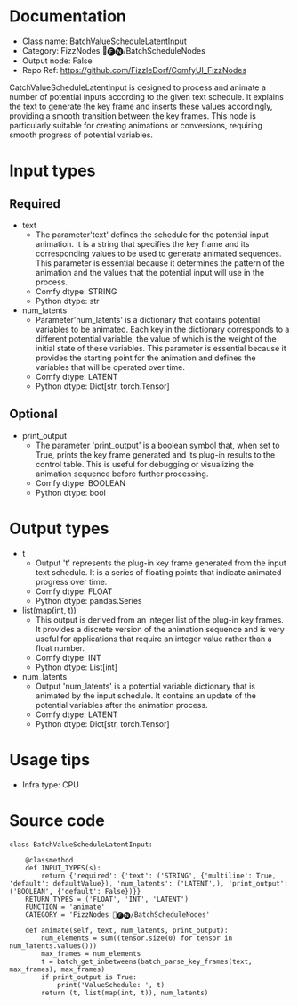 # Documentation
- Class name: BatchValueScheduleLatentInput
- Category: FizzNodes 📅🅕🅝/BatchScheduleNodes
- Output node: False
- Repo Ref: https://github.com/FizzleDorf/ComfyUI_FizzNodes

CatchValueScheduleLatentInput is designed to process and animate a number of potential inputs according to the given text schedule. It explains the text to generate the key frame and inserts these values accordingly, providing a smooth transition between the key frames. This node is particularly suitable for creating animations or conversions, requiring smooth progress of potential variables.

# Input types
## Required
- text
    - The parameter'text' defines the schedule for the potential input animation. It is a string that specifies the key frame and its corresponding values to be used to generate animated sequences. This parameter is essential because it determines the pattern of the animation and the values that the potential input will use in the process.
    - Comfy dtype: STRING
    - Python dtype: str
- num_latents
    - Parameter'num_latents' is a dictionary that contains potential variables to be animated. Each key in the dictionary corresponds to a different potential variable, the value of which is the weight of the initial state of these variables. This parameter is essential because it provides the starting point for the animation and defines the variables that will be operated over time.
    - Comfy dtype: LATENT
    - Python dtype: Dict[str, torch.Tensor]
## Optional
- print_output
    - The parameter 'print_output' is a boolean symbol that, when set to True, prints the key frame generated and its plug-in results to the control table. This is useful for debugging or visualizing the animation sequence before further processing.
    - Comfy dtype: BOOLEAN
    - Python dtype: bool

# Output types
- t
    - Output 't' represents the plug-in key frame generated from the input text schedule. It is a series of floating points that indicate animated progress over time.
    - Comfy dtype: FLOAT
    - Python dtype: pandas.Series
- list(map(int, t))
    - This output is derived from an integer list of the plug-in key frames. It provides a discrete version of the animation sequence and is very useful for applications that require an integer value rather than a float number.
    - Comfy dtype: INT
    - Python dtype: List[int]
- num_latents
    - Output 'num_latents' is a potential variable dictionary that is animated by the input schedule. It contains an update of the potential variables after the animation process.
    - Comfy dtype: LATENT
    - Python dtype: Dict[str, torch.Tensor]

# Usage tips
- Infra type: CPU

# Source code
```
class BatchValueScheduleLatentInput:

    @classmethod
    def INPUT_TYPES(s):
        return {'required': {'text': ('STRING', {'multiline': True, 'default': defaultValue}), 'num_latents': ('LATENT',), 'print_output': ('BOOLEAN', {'default': False})}}
    RETURN_TYPES = ('FLOAT', 'INT', 'LATENT')
    FUNCTION = 'animate'
    CATEGORY = 'FizzNodes 📅🅕🅝/BatchScheduleNodes'

    def animate(self, text, num_latents, print_output):
        num_elements = sum((tensor.size(0) for tensor in num_latents.values()))
        max_frames = num_elements
        t = batch_get_inbetweens(batch_parse_key_frames(text, max_frames), max_frames)
        if print_output is True:
            print('ValueSchedule: ', t)
        return (t, list(map(int, t)), num_latents)
```